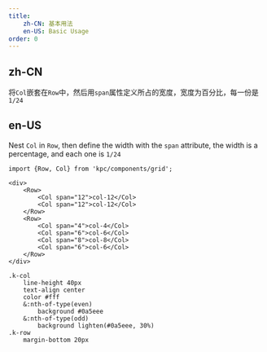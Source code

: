 ```yaml
---
title:
    zh-CN: 基本用法
    en-US: Basic Usage
order: 0
---
```


## zh-CN

将`Col`嵌套在`Row`中，然后用`span`属性定义所占的宽度，宽度为百分比，每一份是`1/24`

## en-US

Nest `Col` in `Row`, then define the width with the `span` attribute, the width is a percentage, and each one is `1/24`


```vdt
import {Row, Col} from 'kpc/components/grid';

<div>
    <Row>
        <Col span="12">col-12</Col>
        <Col span="12">col-12</Col>
    </Row>
    <Row>
        <Col span="4">col-4</Col>
        <Col span="6">col-6</Col>
        <Col span="8">col-8</Col>
        <Col span="6">col-6</Col>
    </Row>
</div>
```

```styl
.k-col
    line-height 40px
    text-align center
    color #fff
    &:nth-of-type(even)
        background #0a5eee
    &:nth-of-type(odd)
        background lighten(#0a5eee, 30%)
.k-row
    margin-bottom 20px
```
